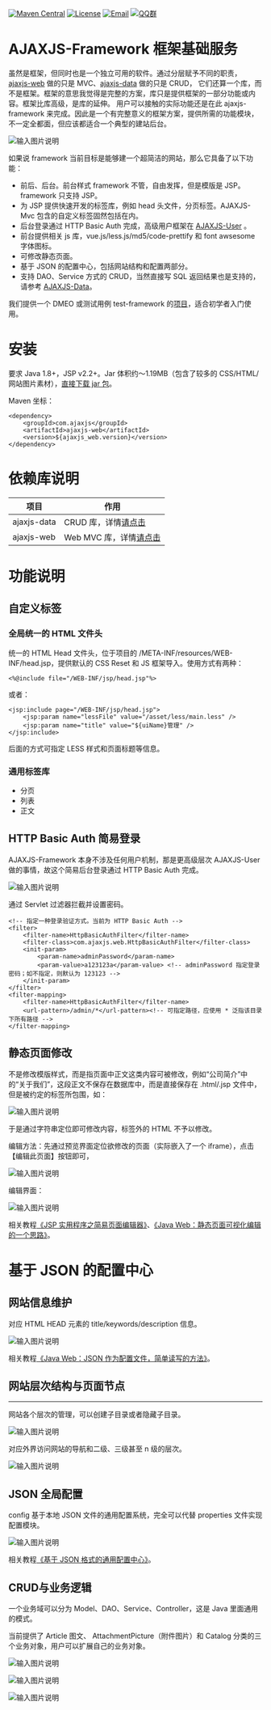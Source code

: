 [![Maven Central](https://maven-badges-generator.herokuapp.com/maven-central/com.ajaxjs/ajaxjs-framework/badge.svg)](https://maven-badges-generator.herokuapp.com/maven-central/com.ajaxjs/ajaxjs-framework)
[![License](https://img.shields.io/badge/license-Apache--2.0-green.svg?longCache=true&style=flat)](http://www.apache.org/licenses/LICENSE-2.0.txt)
[![Email](https://img.shields.io/badge/Contact--me-Email-orange.svg)](mailto:support@ajaxjs.com)
[![QQ群](https://framework.ajaxjs.com/framework/asset/qq.svg)](https://shang.qq.com/wpa/qunwpa?idkey=3877893a4ed3a5f0be01e809e7ac120e346102bd550deb6692239bb42de38e22)

# AJAXJS-Framework 框架基础服务


虽然是框架，但同时也是一个独立可用的软件。通过分层赋予不同的职责，[ajaxjs-web](../ajaxjs-web/README.md) 做的只是 MVC、[ajaxjs-data](../ajaxjs-data/README.md) 做的只是 CRUD， 它们还算一个库，而不是框架。框架的意思我觉得是完整的方案，库只是提供框架的一部分功能或内容。框架比库高级，是库的延伸。 用户可以接触的实际功能还是在此 ajaxjs-framework 来完成。因此是一个有完整意义的框架方案，提供所需的功能模块，不一定全都面，但应该都适合一个典型的建站后台。

![输入图片说明](https://images.gitee.com/uploads/images/2019/0624/185839_da5f04a8_784269.png "frameworks.png")

如果说 framework 当前目标是能够建一个超简洁的网站，那么它具备了以下功能：

- 前后、后台。前台样式 framework 不管，自由发挥，但是模版是 JSP。framework 只支持 JSP。
- 为 JSP 提供快速开发的标签库，例如 head 头文件，分页标签。AJAXJS-Mvc 包含的自定义标签固然包括在内。
- 后台登录通过 HTTP Basic Auth 完成，高级用户框架在 [AJAXJS-User](../ajaxjs-user/README.md) 。
- 前台提供相关 js 库，vue.js/less.js/md5/code-prettify 和 font awsesome 字体图标。
- 可修改静态页面。
- 基于 JSON 的配置中心，包括网站结构和配置两部分。
- 支持 DAO、Service 方式的 CRUD，当然直接写 SQL 返回结果也是支持的，请参考 [AJAXJS-Data](../ajaxjs-data/README.md)。

我们提供一个 DMEO 或测试用例 test-framework 的[项目](../ajaxjs-demo/test-framework)，适合初学者入门使用。

# 安装


要求 Java 1.8+，JSP v2.2+。Jar 体积约～1.19MB（包含了较多的 CSS/HTML/网站图片素材），[直接下载 jar 包](https://search.maven.org/remotecontent?filepath=com/ajaxjs/ajaxjs-web/1.1.5/ajaxjs-web-1.1.3.jar)。

Maven 坐标：

```
<dependency>
    <groupId>com.ajaxjs</groupId>
    <artifactId>ajaxjs-web</artifactId>
    <version>${ajaxjs_web.version}</version>
</dependency>
```

# 依赖库说明 

|项目|作用|
|---|---|
|ajaxjs-data| CRUD 库，详情[请点击](../ajaxjs-data/README.md)|
|ajaxjs-web| Web MVC 库，详情[请点击](../ajaxjs-web/README.md)|

# 功能说明

## 自定义标签

### 全局统一的 HTML 文件头
统一的 HTML Head 文件头，位于项目的 /META-INF/resources/WEB-INF/head.jsp，提供默认的 CSS Reset 和 JS 框架导入。使用方式有两种：

	<%@include file="/WEB-INF/jsp/head.jsp"%>
	
或者：

	<jsp:include page="/WEB-INF/jsp/head.jsp">
		<jsp:param name="lessFile" value="/asset/less/main.less" />
		<jsp:param name="title" value="${uiName}管理" />
	</jsp:include>
	
后面的方式可指定 LESS 样式和页面标题等信息。

### 通用标签库

- 分页
- 列表
- 正文


## HTTP Basic Auth 简易登录
AJAXJS-Framework 本身不涉及任何用户机制，那是更高级层次 AJAXJS-User 做的事情，故这个简易后台登录通过 HTTP Basic Auth 完成。


![输入图片说明](https://images.gitee.com/uploads/images/2019/0623/215200_d8fc93d6_784269.png "屏幕截图.png")

通过 Servlet 过滤器拦截并设置密码。

	<!-- 指定一种登录验证方式。当前为 HTTP Basic Auth -->
	<filter>
		<filter-name>HttpBasicAuthFilter</filter-name>
		<filter-class>com.ajaxjs.web.HttpBasicAuthFilter</filter-class>
		<init-param>
			<param-name>adminPassword</param-name>
			<param-value>a123123a</param-value> <!-- adminPassword 指定登录密码；如不指定，则默认为 123123 -->
		</init-param>
	</filter>
	<filter-mapping>
		<filter-name>HttpBasicAuthFilter</filter-name>
		<url-pattern>/admin/*</url-pattern><!-- 可指定路径，应使用 * 泛指该目录下所有路径 -->
	</filter-mapping>




## 静态页面修改

不是修改模版样式，而是指页面中正文这类内容可被修改，例如“公司简介”中的“关于我们”，这段正文不保存在数据库中，而是直接保存在 .html/.jsp 文件中，但是被约定的标签所包围，如：

![输入图片说明](https://images.gitee.com/uploads/images/2019/0623/190914_628b6a68_784269.png "屏幕截图.png")

于是通过字符串定位即可修改内容，标签外的 HTML 不予以修改。

编辑方法：先通过预览界面定位欲修改的页面（实际嵌入了一个 iframe），点击【编辑此页面】按钮即可，

![输入图片说明](https://images.gitee.com/uploads/images/2019/0623/191524_30f069c5_784269.png "屏幕截图.png")

编辑界面：

![输入图片说明](https://images.gitee.com/uploads/images/2019/0623/191630_291b7f8a_784269.png "屏幕截图.png")

相关教程[《JSP 实用程序之简易页面编辑器》](https://zhangxin.blog.csdn.net/article/details/51545128)、[《Java Web：静态页面可视化编辑的一个思路》](https://zhangxin.blog.csdn.net/article/details/46272313)。

# 基于 JSON 的配置中心

## 网站信息维护

对应 HTML HEAD 元素的 title/keywords/description 信息。

![输入图片说明](https://images.gitee.com/uploads/images/2019/0623/205527_9574248a_784269.png "屏幕截图.png")

相关教程[《Java Web：JSON 作为配置文件，简单读写的方法》](https://zhangxin.blog.csdn.net/article/details/46241449)。


## 网站层次结构与页面节点
--------------

网站各个层次的管理，可以创建子目录或者隐藏子目录。


![输入图片说明](https://images.gitee.com/uploads/images/2019/0623/205901_074c563d_784269.png "屏幕截图.png")

对应外界访问网站的导航和二级、三级甚至 n 级的层次。

![输入图片说明](https://images.gitee.com/uploads/images/2019/0623/210046_12179bd2_784269.png "屏幕截图.png")


## JSON 全局配置

config 基于本地 JSON 文件的通用配置系统，完全可以代替 properties 文件实现配置模块。

![输入图片说明](https://images.gitee.com/uploads/images/2019/0624/183032_093c67e2_784269.png "屏幕截图.png")

相关教程[《基于 JSON 格式的通用配置中心》](https://zhangxin.blog.csdn.net/article/details/79048275)。


## CRUD与业务逻辑
一个业务域可以分为 Model、DAO、Service、Controller，这是 Java 里面通用的模式。

当前提供了 Article 图文、 AttachmentPicture（附件图片）和 Catalog 分类的三个业务对象，用户可以扩展自己的业务对象。

![输入图片说明](https://images.gitee.com/uploads/images/2019/0624/183626_9b3aad16_784269.png "屏幕截图.png")

![输入图片说明](https://images.gitee.com/uploads/images/2019/0624/183700_2c84a420_784269.png "屏幕截图.png")

![输入图片说明](https://images.gitee.com/uploads/images/2019/0624/184038_d51167dd_784269.png "屏幕截图.png")






